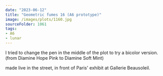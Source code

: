 ```yaml
---
date: "2023-06-12"
title: "Geometric fumes 16 (A6 prototype)"
image: /images/plots/1160.jpg
sourceFolder: 1061
tags:
- A6
- lunar
---
```


I tried to change the pen in the middle of the plot to try a bicolor version. (from Diamine Hope Pink to Diamine Soft Mint)

made live in the street, in front of Paris' exhibit at Gallerie Beausoleil.
